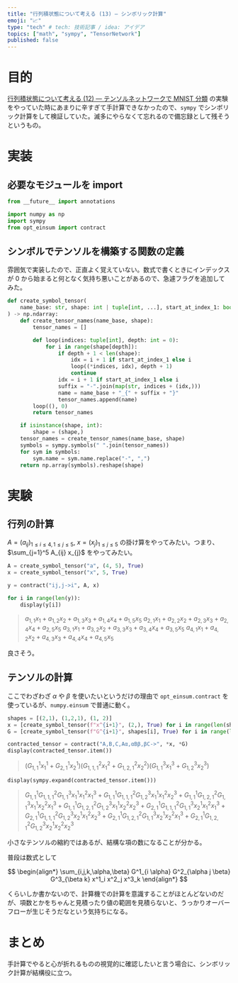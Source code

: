 ```yaml
---
title: "行列積状態について考える (13) — シンボリック計算"
emoji: "📈"
type: "tech" # tech: 技術記事 / idea: アイデア
topics: ["math", "sympy", "TensorNetwork"]
published: false
---
```


# 目的

[行列積状態について考える (12) — テンソルネットワークで MNIST 分類](/derwind/articles/dwd-matrix-product12) の実験をやっていた時にあまりに辛すぎて手計算できなかったので、`sympy` でシンボリック計算をして検証していた。滅多にやらなくて忘れるので備忘録として残そうというもの。

# 実装

## 必要なモジュールを import

```python
from __future__ import annotations

import numpy as np
import sympy
from opt_einsum import contract
```

## シンボルでテンソルを構築する関数の定義

雰囲気で実装したので、正直よく覚えていない。数式で書くときにインデックスが 0 から始まると何となく気持ち悪いことがあるので、急遽フラグを追加してみた。

```python
def create_symbol_tensor(
    name_base: str, shape: int | tuple[int, ...], start_at_index_1: bool = False
) -> np.ndarray:
    def create_tensor_names(name_base, shape):
        tensor_names = []

        def loop(indices: tuple[int], depth: int = 0):
            for i in range(shape[depth]):
                if depth + 1 < len(shape):
                    idx = i + 1 if start_at_index_1 else i
                    loop((*indices, idx), depth + 1)
                    continue
                idx = i + 1 if start_at_index_1 else i
                suffix = "-".join(map(str, indices + (idx,)))
                name = name_base + "_{" + suffix + "}"
                tensor_names.append(name)
        loop((), 0)
        return tensor_names

    if isinstance(shape, int):
        shape = (shape,)
    tensor_names = create_tensor_names(name_base, shape)
    symbols = sympy.symbols(" ".join(tensor_names))
    for sym in symbols:
        sym.name = sym.name.replace("-", ",")
    return np.array(symbols).reshape(shape)
```

# 実験

## 行列の計算

$A = (a_{ij})_{1 \leq i \leq 4,1 \leq j \leq 5}$, $x = (x_j)_{1 \leq j \leq 5}$ の掛け算をやってみたい。つまり、$\sum_{j=1}^5 A_{ij} x_{j}$ をやってみたい。

```python
A = create_symbol_tensor("a", (4, 5), True)
x = create_symbol_tensor("x", 5, True)

y = contract("ij,j->i", A, x)

for i in range(len(y)):
    display(y[i])
```

> $a_{1,1} x_{1} + a_{1,2} x_{2} + a_{1,3} x_{3} + a_{1,4} x_{4} + a_{1,5} x_{5}$
> $a_{2,1} x_{1} + a_{2,2} x_{2} + a_{2,3} x_{3} + a_{2,4} x_{4} + a_{2,5} x_{5}$
> $a_{3,1} x_{1} + a_{3,2} x_{2} + a_{3,3} x_{3} + a_{3,4} x_{4} + a_{3,5} x_{5}$
> $a_{4,1} x_{1} + a_{4,2} x_{2} + a_{4,3} x_{3} + a_{4,4} x_{4} + a_{4,5} x_{5}$

良さそう。

## テンソルの計算

ここでわざわざ $\alpha$ や $\beta$ を使いたいというだけの理由で `opt_einsum.contract` を使っているが、`numpy.einsum` で普通に動く。

```python
shapes = [(2,1), (1,2,1), (1, 2)]
x = [create_symbol_tensor(f"x^{i+1}", (2,), True) for i in range(len(shapes))]
G = [create_symbol_tensor(f"G^{i+1}", shapes[i], True) for i in range(len(shapes))]

contracted_tensor = contract("A,B,C,Aα,αBβ,βC->", *x, *G)
display(contracted_tensor.item())
```

> $\left(G^1_{1,1} x^1_{1} + G^1_{2,1} x^1_{2}\right) \left(G^2_{1,1,1} x^2_{1} + G^2_{1,2,1} x^2_{2}\right) \left(G^3_{1,1} x^3_{1} + G^3_{1,2} x^3_{2}\right)$

```python
display(sympy.expand(contracted_tensor.item()))
```

> $G^1_{1,1} G^2_{1,1,1} G^3_{1,1} x^1_{1} x^2_{1} x^3_{1} + G^1_{1,1} G^2_{1,1,1} G^3_{1,2} x^1_{1} x^2_{1} x^3_{2} + G^1_{1,1} G^2_{1,2,1} G^3_{1,1} x^1_{1} x^2_{2} x^3_{1} + G^1_{1,1} G^2_{1,2,1} G^3_{1,2} x^1_{1} x^2_{2} x^3_{2} + G^1_{2,1} G^2_{1,1,1} G^3_{1,1} x^1_{2} x^2_{1} x^3_{1} + G^1_{2,1} G^2_{1,1,1} G^3_{1,2} x^1_{2} x^2_{1} x^3_{2} + G^1_{2,1} G^2_{1,2,1} G^3_{1,1} x^1_{2} x^2_{2} x^3_{1} + G^1_{2,1} G^2_{1,2,1} G^3_{1,2} x^1_{2} x^2_{2} x^3_{2}$

小さなテンソルの縮約ではあるが、結構な項の数になることが分かる。

普段は数式として

$$
\begin{align*}
\sum_{i,j,k,\alpha,\beta} G^1_{i \alpha} G^2_{\alpha j \beta} G^3_{\beta k} x^1_i x^2_j x^3_k
\end{align*}
$$

くらいしか書かないので、計算機での計算を意識することがほとんどないのだが、項数とかをちゃんと見積ったり値の範囲を見積らないと、うっかりオーバーフローが生じそうだなという気持ちになる。

# まとめ

手計算でやると心が折れるものの視覚的に確認したいと言う場合に、シンボリック計算が結構役に立つ。
